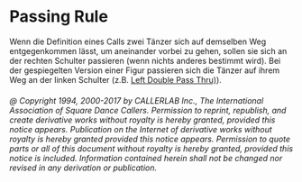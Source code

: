
# Passing Rule

Wenn die Definition eines Calls zwei Tänzer sich auf demselben Weg entgegenkommen lässt, um aneinander vorbei
zu gehen, sollen sie sich an der rechten Schulter passieren (wenn nichts anderes bestimmt wird). Bei der
gespiegelten Version einer Figur passieren sich die Tänzer auf ihrem Weg an der linken Schulter
(z.B. [Left Double Pass Thru)](../b2/double_pass_thru.md)).

###### @ Copyright 1994, 2000-2017 by CALLERLAB Inc., The International Association of Square Dance Callers. Permission to reprint, republish, and create derivative works without royalty is hereby granted, provided this notice appears. Publication on the Internet of derivative works without royalty is hereby granted provided this notice appears. Permission to quote parts or all of this document without royalty is hereby granted, provided this notice is included. Information contained herein shall not be changed nor revised in any derivation or publication.

